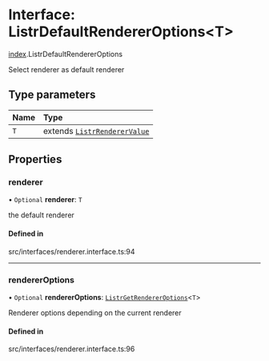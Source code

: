 # Interface: ListrDefaultRendererOptions<T\>

[index](../modules/index.md).ListrDefaultRendererOptions

Select renderer as default renderer

## Type parameters

| Name | Type |
| :------ | :------ |
| `T` | extends [`ListrRendererValue`](../types/index.ListrRendererValue.md) |

## Properties

### renderer

• `Optional` **renderer**: `T`

the default renderer

#### Defined in

src/interfaces/renderer.interface.ts:94

___

### rendererOptions

• `Optional` **rendererOptions**: [`ListrGetRendererOptions`](../types/index.ListrGetRendererOptions.md)<`T`\>

Renderer options depending on the current renderer

#### Defined in

src/interfaces/renderer.interface.ts:96
